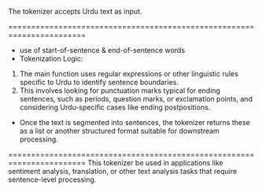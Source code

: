 The tokenizer accepts Urdu text as input.

=======================================================================
- use of start-of-sentence & end-of-sentence words
- Tokenization Logic:
1. The main function uses regular expressions or other linguistic rules specific to Urdu to identify sentence boundaries.
2. This involves looking for punctuation marks typical for ending sentences, such as periods, question marks, or exclamation points, and considering Urdu-specific cases like ending postpositions.

- Once the text is segmented into sentences, the tokenizer returns these as a list or another structured format suitable for downstream processing.
  
=======================================================================
This tokenizer be used in applications like sentiment analysis, translation, or other text analysis tasks that require sentence-level processing.
